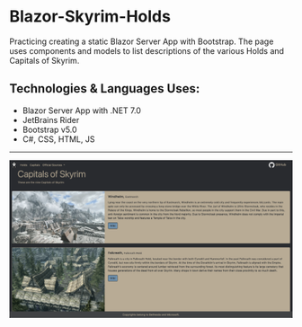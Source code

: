 # Blazor-Skyrim-Holds

<p>Practicing creating a static Blazor Server App with Bootstrap. The page uses components and models to list descriptions of the various Holds and Capitals of Skyrim.</p>

## Technologies & Languages Uses:

- Blazor Server App with .NET 7.0
- JetBrains Rider
- Bootstrap v5.0
- C#, CSS, HTML, JS

---
![Screenshot](https://raw.githubusercontent.com/Deren-Web-Development-Projects/Blazor-Skyrim-Holds/main/Screenshot.png)
